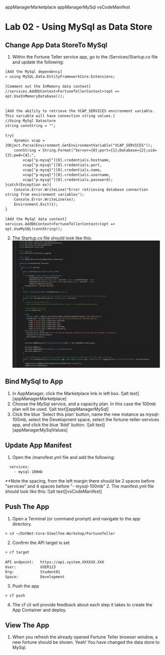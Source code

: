 [vsCodeStartupCs]: img/vsCodeStartupCs.png " "
appManagerMarketplace
appManagerMySql
vsCodeManifest

# Lab 02 - Using MySql as Data Store

## Change App Data StoreTo MySql

1. Within the Fortune Teller service app, go to the /Services/Startup.cs file and update the following:
```
[Add the MySql dependency]
> using MySQL.Data.EntityFrameworkCore.Extensions;

[Comment out the InMemory data context]
//services.AddDbContext<FortuneTellerContext>(opt => opt.UseInMemoryDatabase());


[Add the ability to retrieve the VCAP_SERVICES environment variable. This variable will have connection string values.]
//Using MySql Datastore
string connString = "";

try{
	dynamic vcap = JObject.Parse(Environment.GetEnvironmentVariable("VCAP_SERVICES"));
	connString = String.Format("Server={0};port={1};Database={2};uid={3};pwd={4};",
		vcap["p-mysql"][0].credentials.hostname,
		vcap["p-mysql"][0].credentials.port,
		vcap["p-mysql"][0].credentials.name,
		vcap["p-mysql"][0].credentials.username,
		vcap["p-mysql"][0].credentials.password);
}catch(Exception ex){
	Console.Error.WriteLine("Error retrieving database connection string from environment variables");
	Console.Error.WriteLine(ex);
	Environment.Exit(1);
}

[Add the MySql data context]
services.AddDbContext<FortuneTellerContext>(opt => opt.UseMySQL(connString));
```
2. The Startup.cs file should look like this:
![alt text][vsCodeStartupCs]

## Bind MySql to App
1. In AppManager, click the Marketplace link in left box.
![alt text][appManagerMarketplace]
2. Choose the MySql service, and a capacity plan. In this case the 100mb plan will be used.
![alt text][appManagerMySql]
3. Click the blue 'Select this plan' button, name the new instance as mysql-100mb, select the Development space, select the fortune-teller-services app, and click the blue 'Add' button.
![alt text][appManagerMySqlValues]

## Update App Manifest
1. Open the /manofest.yml file and add the following:
```
  services:
    - mysql-100mb
```
**Note the spacing, from the left margin there should be 2 spaces before "services" and 4 spaces before "- mysql-100mb"
2. The manifest.yml file should look like this:
![alt text][vsCodeManifest]

## Push The App
1. Open a Terminal (or command prompt) and navigate to the app directory.
```
> cd ~/DotNet-Core-SteelToe-Workshop/FortuneTeller
```
2. Confirm the API target is set
```
> cf target

API endpoint:   https://api.system.XXXXXX.XXX
User:           USER123
Org:            Student01
Space:          Development
```
3. Push the app
```
> cf push
```
4. The cf cli will provide feedback about each step it takes to create the App Container and deploy.

## View The App
1. When you refresh the already opened Fortune Teller browser window, a new fortune should be shown. Yeah! You have changed the data store to MySql.